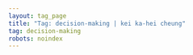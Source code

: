 ```yaml
---
layout: tag_page
title: "Tag: decision-making | kei ka-hei cheung"
tag: decision-making
robots: noindex
---
```

